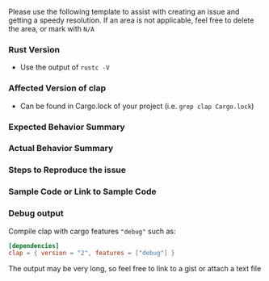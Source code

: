 Please use the following template to assist with creating an issue and getting a speedy resolution. If an area is not applicable, feel free to delete the area, or mark with `N/A`

### Rust Version

* Use the output of `rustc -V`

### Affected Version of clap

* Can be found in Cargo.lock of your project (i.e. `grep clap Cargo.lock`)

### Expected Behavior Summary


### Actual Behavior Summary


### Steps to Reproduce the issue


### Sample Code or Link to Sample Code


### Debug output

Compile clap with cargo features `"debug"` such as:

```toml
[dependencies]
clap = { version = "2", features = ["debug"] }
```
The output may be very long, so feel free to link to a gist or attach a text file
